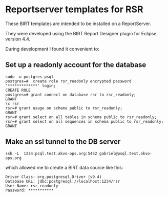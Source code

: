 # Reportserver templates for RSR

These BIRT templates are intended to be installed on a ReportServer.

They were developed using the BIRT Report Designer plugin for Eclipse, version 4.4.

During development I found it convenient to:

## Set up a readonly account for the database
```
sudo -u postgres psql
postgres=#  create role rsr_readonly encrypted password '*************' login;
CREATE ROLE
postgres=# grant connect on database rsr to rsr_readonly;
GRANT
\c rsr
rsr=# grant usage on schema public to rsr_readonly;
GRANT
rsr=# grant select on all tables in schema public to rsr_readonly;
rsr=# grant select on all sequences in schema public to rsr_readonly;
GRANT
```


## Make an ssl tunnel to the DB server

```
ssh -L  1234:psql.test.akvo-ops.org:5432 gabriel@psql.test.akvo-ops.org
```
which allowed me to create a BIRT data source like this:
```
Driver Class: org.postgresql.Driver (v9.4)
Database URL: jdbc:postgresql://localhost:1234/rsr
User Name: rsr_readonly
Password: ***********
```








